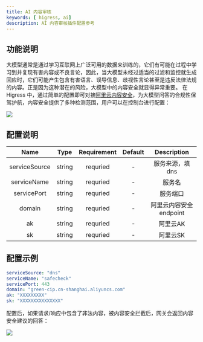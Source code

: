```yaml
---
title: AI 内容审核
keywords: [ higress, ai]
description: AI 内容审核插件配置参考
---
```


## 功能说明 

大模型通常是通过学习互联网上广泛可用的数据来训练的，它们有可能在过程中学习到并复现有害内容或不良言论，因此，当大模型未经过适当的过滤和监控就生成回应时，它们可能产生包含有害语言、误导信息、歧视性言论甚至是违反法律法规的内容。正是因为这种潜在的风险，大模型中的内容安全就显得异常重要。
在 Higress 中，通过简单的配置即可对接[阿里云内容安全](https://help.aliyun.com/document_detail/28417.html?spm=a2c4g.28415.0.0.1dab1f55pipQr9)，为大模型问答的合规性保驾护航，内容安全提供了多种检测范围，用户可以在控制台进行配置：

![](/img/plugins/ai/ai-security-guard/security-content-rules.png)

## 配置说明
| Name | Type | Requirement | Default | Description |
| :-: | :-:  | :-:  | :-: | :-: |
| serviceSource | string | requried | - | 服务来源，填dns |
| serviceName | string | requried | - | 服务名 |
| servicePort | string | requried | - | 服务端口 |
| domain | string | requried | - | 阿里云内容安全endpoint |
| ak | string | requried | - | 阿里云AK |
| sk | string | requried | - | 阿里云SK |


## 配置示例

```yaml
serviceSource: "dns"
serviceName: "safecheck"
servicePort: 443
domain: "green-cip.cn-shanghai.aliyuncs.com"
ak: "XXXXXXXXX"
sk: "XXXXXXXXXXXXXXX"
```

配置后，如果请求/响应中包含了非法内容，被内容安全拦截后，网关会返回内容安全建议的回答：

![](/img/plugins/ai/ai-security-guard/security-response.png)
